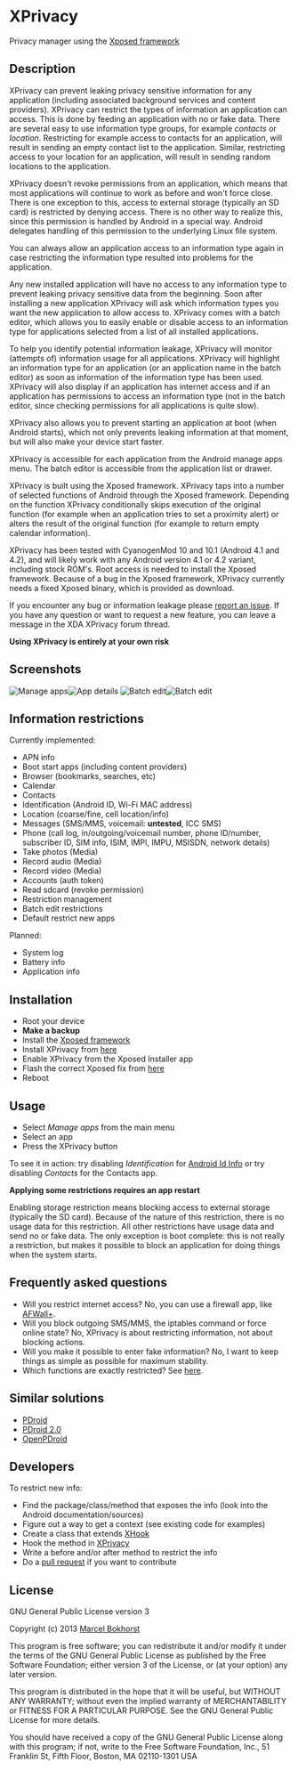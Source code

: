 XPrivacy
========

Privacy manager using the [Xposed framework](http://forum.xda-developers.com/showthread.php?t=1574401)

Description
-----------

XPrivacy can prevent leaking privacy sensitive information for any application
(including associated background services and content providers).
XPrivacy can restrict the types of information an application can access.
This is done by feeding an application with no or fake data.
There are several easy to use information type groups, for example *contacts* or *location*.
Restricting for example access to contacts for an application,
will result in sending an empty contact list to the application.
Similar, restricting access to your location for an application,
will result in sending random locations to the application.

XPrivacy doesn't revoke permissions from an application,
which means that most applications will continue to work as before and won't force close.
There is one exception to this, access to external storage (typically an SD card) is restricted by denying access.
There is no other way to realize this, since this permission is handled by Android in a special way.
Android delegates handling of this permission to the underlying Linux file system.

You can always allow an application access to an information type again
in case restricting the information type resulted into problems for the application.

Any new installed application will have no access to any information type
to prevent leaking privacy sensitive data from the beginning.
Soon after installing a new application
XPrivacy will ask which information types you want the new application to allow access to.
XPrivacy comes with a batch editor, which allows you to easily enable or disable access to an information type
for applications selected from a list of all installed applications.

To help you identify potential information leakage,
XPrivacy will monitor (attempts of) information usage for all applications.
XPrivacy will highlight an information type for an application (or an application name in the batch editor)
as soon as information of the information type has been used.
XPrivacy will also display if an application has internet access
and if an application has permissions to access an information type
(not in the batch editor, since checking permissions for all applications is quite slow).

XPrivacy also allows you to prevent starting an application at boot (when Android starts),
which not only prevents leaking information at that moment, but will also make your device start faster.

XPrivacy is accessible for each application from the Android manage apps menu.
The batch editor is accessible from the application list or drawer.

XPrivacy is built using the Xposed framework.
XPrivacy taps into a number of selected functions of Android through the Xposed framework.
Depending on the function XPrivacy conditionally skips execution of the original function
(for example when an application tries to set a proximity alert)
or alters the result of the original function (for example to return empty calendar information).

XPrivacy has been tested with CyanogenMod 10 and 10.1 (Android 4.1 and 4.2),
and will likely work with any Android version 4.1 or 4.2 variant, including stock ROM's.
Root access is needed to install the Xposed framework.
Because of a bug in the Xposed framework, XPrivacy currently needs a fixed Xposed binary,
which is provided as download.

If you encounter any bug or information leakage please [report an issue](https://github.com/M66B/XPrivacy/issues).
If you have any question or want to request a new feature, you can leave a message in the XDA XPrivacy forum thread.

**Using XPrivacy is entirely at your own risk**

Screenshots
-----------

![Manage apps](https://raw.github.com/M66B/XPrivacy/master/screenshots/manage_apps.png)![App details](https://raw.github.com/M66B/XPrivacy/master/screenshots/app_details.png)
![Batch edit](https://raw.github.com/M66B/XPrivacy/master/screenshots/batch_edit_select.png)![Batch edit](https://raw.github.com/M66B/XPrivacy/master/screenshots/batch_edit_apps.png)

Information restrictions
------------------------

Currently implemented:

* APN info
* Boot start apps (including content providers)
* Browser (bookmarks, searches, etc)
* Calendar
* Contacts
* Identification (Android ID, Wi-Fi MAC address)
* Location (coarse/fine, cell location/info)
* Messages (SMS/MMS, voicemail: **untested**, ICC SMS)
* Phone (call log, in/outgoing/voicemail number, phone ID/number, subscriber ID, SIM info, ISIM, IMPI, IMPU, MSISDN, network details)
* Take photos (Media)
* Record audio (Media)
* Record video (Media)
* Accounts (auth token)
* Read sdcard (revoke permission)
* Restriction management
* Batch edit restrictions
* Default restrict new apps

Planned:

* System log
* Battery info
* Application info

Installation
------------

* Root your device
* **Make a backup**
* Install the [Xposed framework](http://forum.xda-developers.com/showthread.php?t=1574401)
* Install XPrivacy from [here](http://goo.im/devs/M66B/xprivacy)
* Enable XPrivacy from the Xposed Installer app
* Flash the correct Xposed fix from [here](http://goo.im/devs/M66B/xprivacy)
* Reboot

Usage
-----

* Select *Manage apps* from the main menu
* Select an app
* Press the XPrivacy button

To see it in action: try disabling *Identification* for [Android Id Info](https://play.google.com/store/apps/details?id=com.bzgames.androidid)
or try disabling *Contacts* for the Contacts app.

**Applying some restrictions requires an app restart**

Enabling storage restriction means blocking access to external storage (typically the SD card).
Because of the nature of this restriction, there is no usage data for this restriction.
All other restrictions have usage data and send no or fake data.
The only exception is boot complete: this is not really a restriction,
but makes it possible to block an application for doing things when the system starts.

Frequently asked questions
--------------------------

* Will you restrict internet access? No, you can use a firewall app, like [AFWall+](https://play.google.com/store/apps/details?id=dev.ukanth.ufirewall).
* Will you block outgoing SMS/MMS, the iptables command or force online state? No, XPrivacy is about restricting information, not about blocking actions.
* Will you make it possible to enter fake information? No, I want to keep things as simple as possible for maximum stability.
* Which functions are exactly restricted? See [here](https://github.com/M66B/XPrivacy/blob/master/src/biz/bokhorst/xprivacy/XPrivacy.java).

Similar solutions
-----------------

* [PDroid](http://forum.xda-developers.com/showthread.php?t=1357056)
* [PDroid 2.0](http://forum.xda-developers.com/showthread.php?t=1923576)
* [OpenPDroid](http://forum.xda-developers.com/showthread.php?t=2098156)

Developers
----------

To restrict new info:

* Find the package/class/method that exposes the info (look into the Android documentation/sources)
* Figure out a way to get a context (see existing code for examples)
* Create a class that extends [XHook](https://github.com/M66B/XPrivacy/blob/master/src/biz/bokhorst/xprivacy/XHook.java)
* Hook the method in [XPrivacy](https://github.com/M66B/XPrivacy/blob/master/src/biz/bokhorst/xprivacy/XPrivacy.java)
* Write a before and/or after method to restrict the info
* Do a [pull request](https://help.github.com/articles/using-pull-requests) if you want to contribute

License
-------

GNU General Public License version 3

Copyright (c) 2013 [Marcel Bokhorst](http://blog.bokhorst.biz/about/)

This program is free software; you can redistribute it and/or modify
it under the terms of the GNU General Public License as published by
the Free Software Foundation; either version 3 of the License, or
(at your option) any later version.

This program is distributed in the hope that it will be useful,
but WITHOUT ANY WARRANTY; without even the implied warranty of
MERCHANTABILITY or FITNESS FOR A PARTICULAR PURPOSE.  See the
GNU General Public License for more details.

You should have received a copy of the GNU General Public License
along with this program; if not, write to the Free Software
Foundation, Inc., 51 Franklin St, Fifth Floor, Boston, MA  02110-1301  USA
